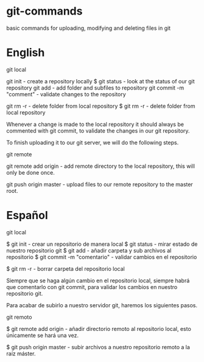 # git-commands
basic commands for uploading, modifying and deleting files in git

# English

git local

git init - create a repository locally
$ git status - look at the status of our git repository
git add <folder> - add folder and subfiles to repository
git commit -m "comment" - validate changes to the repository

git rm -r <folder> - delete folder from local repository $ git rm -r <folder> - delete folder from local repository

Whenever a change is made to the local repository it should always be commented with git commit, to validate the changes in our git repository.

To finish uploading it to our git server, we will do the following steps.

git remote

git remote add origin <url of the repository> - add remote directory to the local repository, this will only be done once.

git push origin master - upload files to our remote repository to the master root.

# Español

git local

$ git init - crear un repositorio de manera local
$ git status - mirar estado de nuestro repositorio git
$ git add <carpeta> - añadir carpeta y sub archivos al repositorio
$ git commit -m "comentario" - validar cambios en el repositorio

$ git rm -r <carpeta> - borrar carpeta del repositorio local

Siempre que se haga algún cambio en el repositorio local, siempre habrá que comentarlo con git commit, para validar los cambios en nuestro repositorio git.

Para acabar de subirlo a nuestro servidor git, haremos los siguientes pasos.

git remoto

$ git remote add origin <url del repositorio> - añadir directorio remoto al repositorio local, esto únicamente se hará una vez.

$ git push origin master - subir archivos a nuestro repositorio remoto a la raíz máster.
